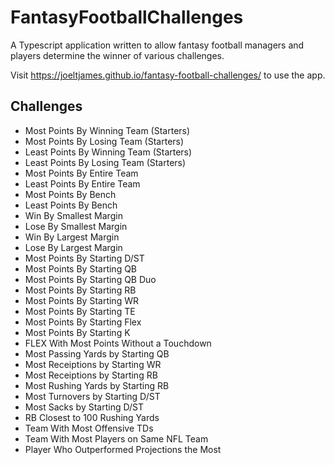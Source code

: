 # FantasyFootballChallenges

A Typescript application written to allow fantasy football managers and players determine the winner of various challenges.

Visit https://joeltjames.github.io/fantasy-football-challenges/ to use the app.

## Challenges
- Most Points By Winning Team (Starters)
- Most Points By Losing Team (Starters)
- Least Points By Winning Team (Starters)
- Least Points By Losing Team (Starters)
- Most Points By Entire Team
- Least Points By Entire Team
- Most Points By Bench
- Least Points By Bench
- Win By Smallest Margin
- Lose By Smallest Margin
- Win By Largest Margin
- Lose By Largest Margin
- Most Points By Starting D/ST
- Most Points By Starting QB
- Most Points By Starting QB Duo
- Most Points By Starting RB
- Most Points By Starting WR
- Most Points By Starting TE
- Most Points By Starting Flex
- Most Points By Starting K
- FLEX With Most Points Without a Touchdown
- Most Passing Yards by Starting QB
- Most Receiptions by Starting WR
- Most Receiptions by Starting RB
- Most Rushing Yards by Starting RB
- Most Turnovers by Starting D/ST
- Most Sacks by Starting D/ST
- RB Closest to 100 Rushing Yards
- Team With Most Offensive TDs
- Team With Most Players on Same NFL Team
- Player Who Outperformed Projections the Most
